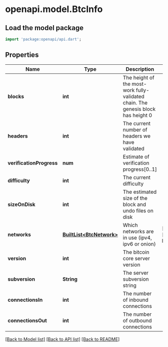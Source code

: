 # openapi.model.BtcInfo

## Load the model package
```dart
import 'package:openapi/api.dart';
```

## Properties
Name | Type | Description | Notes
------------ | ------------- | ------------- | -------------
**blocks** | **int** | The height of the most-work fully-validated chain. The genesis block has height 0 | 
**headers** | **int** | The current number of headers we have validated | 
**verificationProgress** | **num** | Estimate of verification progress[0..1] | 
**difficulty** | **int** | The current difficulty | 
**sizeOnDisk** | **int** | The estimated size of the block and undo files on disk | 
**networks** | [**BuiltList&lt;BtcNetwork&gt;**](BtcNetwork.md) | Which networks are in use (ipv4, ipv6 or onion) | [optional] [default to ListBuilder()]
**version** | **int** | The bitcoin core server version | 
**subversion** | **String** | The server subversion string | 
**connectionsIn** | **int** | The number of inbound connections | 
**connectionsOut** | **int** | The number of outbound connections | 

[[Back to Model list]](../README.md#documentation-for-models) [[Back to API list]](../README.md#documentation-for-api-endpoints) [[Back to README]](../README.md)


